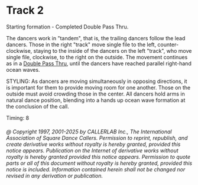 
# Track 2

Starting formation - Completed Double Pass Thru. 

The dancers work in "tandem", that is, the trailing dancers follow the lead
dancers. Those in the right "track" move single file to the left,
counter-clockwise, staying to the inside of the dancers on the left "track", who
move single file, clockwise, to the right on the outside. The movement continues as in a
[Double Pass Thru](../b1/double_pass_thru.md), 
until the dancers have reached parallel right-hand ocean waves. 

STYLING: As dancers are moving simultaneously in opposing directions, it is important for them to provide moving room for one another. Those on the outside must avoid crowding those in the center. All dancers hold arms in  natural dance position, blending into a  hands up ocean wave formation at the conclusion of the call.

Timing: 8

###### @ Copyright 1997, 2001-2025 by CALLERLAB Inc., The International Association of Square Dance Callers. Permission to reprint, republish, and create derivative works without royalty is hereby granted, provided this notice appears. Publication on the Internet of derivative works without royalty is hereby granted provided this notice appears. Permission to quote parts or all of this document without royalty is hereby granted, provided this notice is included. Information contained herein shall not be changed nor revised in any derivation or publication.
